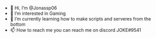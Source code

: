 - 👋 Hi, I’m @Jonassp06
- 👀 I’m interested in Gaming
- 🌱 I’m currently learning how to make scripts and serveres from the bottom
- 📫 How to reach me you can reach me on discord JOKE#9541

<!---
Jonassp06/Jonassp06 is a ✨ special ✨ repository because its `README.md` (this file) appears on your GitHub profile.
You can click the Preview link to take a look at your changes.
--->

